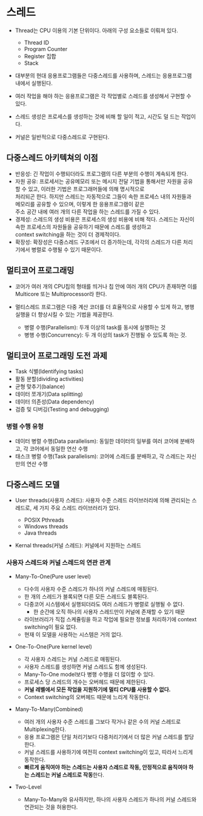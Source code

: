 # 스레드

- Thread는 CPU 이용의 기본 단위이다. 아래의 구성 요소들로 이뤄져 있다.

  - Thread ID
  - Program Counter
  - Register 집합
  - Stack

- 대부분의 현대 응용프로그램들은 다중스레드를 사용하며, 스레드는 응용프로그램 내에서 실행된다.

- 여러 작업을 해야 하는 응용프로그램은 각 작업별로 스레드를 생성해서 구현할 수 있다.

- 스레드 생성은 프로세스를 생성하는 것에 비해 할 일이 적고, 시간도 덜 드는 작업이다.

- 커널은 일반적으로 다중스레드로 구현된다.

## 다중스레드 아키텍쳐의 이점

- 반응성: 긴 작업이 수행되더라도 프로그램의 다른 부분의 수행이 계속되게 한다.
- 자원 공유: 프로세서는 공유메모리 또는 메시지 전달 기법을 통해서만 자원을 공유할 수 있고, 이러한 기법은 프로그래머들에 의해 명시적으로  
  처리되곤 한다. 하지만 스레드는 자동적으로 그들이 속한 프로세스 내의 자원들과 메모리를 공유할 수 있으며, 이렇게 한 응용프로그램이 같은  
  주소 공간 내에 여러 개의 다른 작업을 하는 스레드를 가질 수 있다.
- 경제성: 스레드의 생성 비용은 프로세스의 생성 비용에 비해 적다. 스레드는 자신이 속한 프로세스의 자원들을 공유하기 때문에 스레드를 생성하고  
  context switching을 하는 것이 더 경제적이다.
- 확장성: 확장성은 다중스레드 구조에서 더 증가하는데, 각각의 스레드가 다른 처리기에서 병렬로 수행될 수 있기 때문이다.

## 멀티코어 프로그래밍

- 코어가 여러 개의 CPU칩의 형태를 띄거나 칩 안에 여러 개의 CPU가 존재하면 이를 Multicore 또는 Multiprocessor라 한다.

- 멀티스레드 프로그램은 다중 계산 코더를 더 효율적으로 사용할 수 있게 하고, 병행 실행을 더 향상시킬 수 있는 기법을 제공한다.

  - 병렬 수행(Parallelism): 두개 이상의 task를 동시에 실행하는 것
  - 병행 수행(Concurrency): 두 개 이상의 task가 진행될 수 있도록 하는 것.

## 멀티코어 프로그래밍 도전 과제

- Task 식별(Identifying tasks)
- 활동 분할(dividing activities)
- 균형 맞추기(balance)
- 데이터 쪼개기(Data splitting)
- 데이터 의존성(Data dependency)
- 검증 및 디버깅(Testing and debugging)

### 병렬 수행 유형

- 데이터 병렬 수행(Data parallelism): 동일한 데이터의 일부를 여러 코어에 분배하고, 각 코어에서 동일한 연산 수행
- 태스크 병렬 수행(Task parallelism): 코어에 스레드를 분배하고, 각 스레드는 자신만의 연산 수행

## 다중스레드 모델

- User threads(사용자 스레드): 사용자 수준 스레드 라이브러리에 의해 관리되는 스레드로, 세 가지 주요 스레드 라이브러리가 있다.

  - POSIX Pthreads
  - Windows threads
  - Java threads

- Kernal threads(커널 스레드): 커널에서 지원하는 스레드

### 사용자 스레드와 커널 스레드의 연관 관계

- Many-To-One(Pure user level)

  - 다수의 사용자 수준 스레드가 하나의 커널 스레드에 매핑된다.
  - 한 개의 스레드가 블록되면 다른 모든 스레드도 블록된다.
  - 다중코어 시스템에서 실행되더라도 여러 스레드가 병렬로 실행될 수 없다.
    - 한 순간에 오직 하나의 사용자 스레드만이 커널에 존재할 수 있기 때문
  - 라이브러리가 직접 스케쥴링을 하고 작업에 필요한 정보를 처리하기에 context switching이 필요 없다.
  - 현재 이 모델을 사용하는 시스템은 거의 없다.

- One-To-One(Pure kernel level)

  - 각 사용자 스레드는 커널 스레드로 매핑된다.
  - 사용자 스레드를 생성하면 커널 스레드도 함께 생성된다.
  - Many-To-One model보다 병행 수행을 더 많이할 수 있다.
  - 프로세스 당 스레드의 개수는 오버헤드 때문에 제한된다.
  - **커널 레벨에서 모든 작업을 지원하기에 멀티 CPU를 사용할 수 없다.**
  - Context switching의 오버헤드 때문에 느리게 작동한다.

- Many-To-Many(Combined)

  - 여러 개의 사용자 수준 스레드를 그보다 작거나 같은 수의 커널 스레드로 Multiplexing한다.
  - 응용 프로그램은 단일 처리기보다 다중처리기에서 더 많은 커널 스레드를 할당한다.
  - 커널 스레드를 사용하기에 여전히 context switching이 있고, 따라서 느리게 동작한다.
  - **빠르게 움직여야 하는 스레드는 사용자 스레드로 작동, 안정적으로 움직여야 하는 스레드는 커널 스레드로 작동**한다.

- Two-Level

  - Many-To-Many와 유사하지만, 하나의 사용자 스레드가 하나의 커널 스레드와 연관되는 것을 허용한다.
